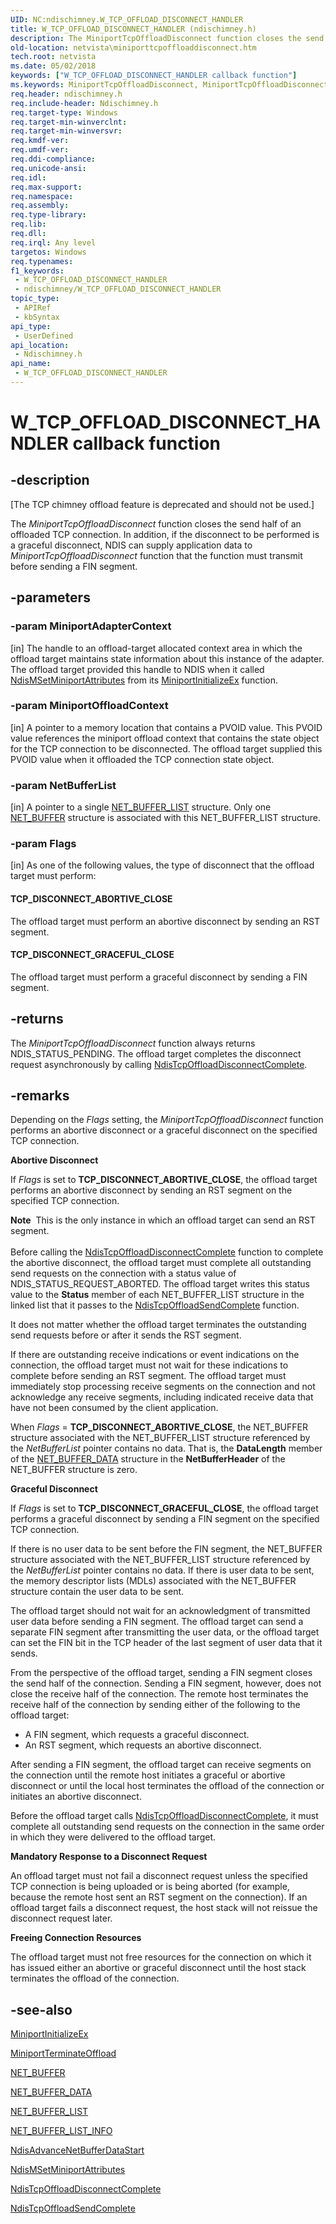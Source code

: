 ```yaml
---
UID: NC:ndischimney.W_TCP_OFFLOAD_DISCONNECT_HANDLER
title: W_TCP_OFFLOAD_DISCONNECT_HANDLER (ndischimney.h)
description: The MiniportTcpOffloadDisconnect function closes the send half of an offloaded TCP connection.
old-location: netvista\miniporttcpoffloaddisconnect.htm
tech.root: netvista
ms.date: 05/02/2018
keywords: ["W_TCP_OFFLOAD_DISCONNECT_HANDLER callback function"]
ms.keywords: MiniportTcpOffloadDisconnect, MiniportTcpOffloadDisconnect callback function [Network Drivers Starting with Windows Vista], W_TCP_OFFLOAD_DISCONNECT_HANDLER, W_TCP_OFFLOAD_DISCONNECT_HANDLER callback, ndischimney/MiniportTcpOffloadDisconnect, netvista.miniporttcpoffloaddisconnect, tcp_chim_miniport_func_70f2c816-ff74-4297-9d87-50c983a03f2d.xml
req.header: ndischimney.h
req.include-header: Ndischimney.h
req.target-type: Windows
req.target-min-winverclnt: 
req.target-min-winversvr: 
req.kmdf-ver: 
req.umdf-ver: 
req.ddi-compliance: 
req.unicode-ansi: 
req.idl: 
req.max-support: 
req.namespace: 
req.assembly: 
req.type-library: 
req.lib: 
req.dll: 
req.irql: Any level
targetos: Windows
req.typenames: 
f1_keywords:
 - W_TCP_OFFLOAD_DISCONNECT_HANDLER
 - ndischimney/W_TCP_OFFLOAD_DISCONNECT_HANDLER
topic_type:
 - APIRef
 - kbSyntax
api_type:
 - UserDefined
api_location:
 - Ndischimney.h
api_name:
 - W_TCP_OFFLOAD_DISCONNECT_HANDLER
---
```


# W_TCP_OFFLOAD_DISCONNECT_HANDLER callback function


## -description

<p class="CCE_Message">[The TCP chimney offload feature is deprecated and should not be used.]

The 
  <i>MiniportTcpOffloadDisconnect</i> function closes the send half of an offloaded TCP connection. In
  addition, if the disconnect to be performed is a graceful disconnect, NDIS can supply application data to 
  <i>MiniportTcpOffloadDisconnect</i> function that the function must transmit before sending a FIN
  segment.

## -parameters

### -param MiniportAdapterContext 

[in]
The handle to an offload-target allocated context area in which the offload target maintains state
     information about this instance of the adapter. The offload target provided this handle to NDIS when it
     called 
     <a href="/windows-hardware/drivers/ddi/ndis/nf-ndis-ndismsetminiportattributes">
     NdisMSetMiniportAttributes</a> from its 
     <a href="/windows-hardware/drivers/ddi/ndis/nc-ndis-miniport_initialize">
     MiniportInitializeEx</a> function.

### -param MiniportOffloadContext 

[in]
A pointer to a memory location that contains a PVOID value. This PVOID value references the
     miniport offload context that contains the state object for the TCP connection to be disconnected. The
     offload target supplied this PVOID value when it offloaded the TCP connection state object.

### -param NetBufferList 

[in]
A pointer to a single 
     <a href="/windows-hardware/drivers/ddi/ndis/ns-ndis-_net_buffer_list">NET_BUFFER_LIST</a> structure. Only one 
     <a href="/windows-hardware/drivers/ddi/ndis/ns-ndis-_net_buffer">NET_BUFFER</a> structure is associated with this
     NET_BUFFER_LIST structure.

### -param Flags 

[in]
As one of the following values, the type of disconnect that the offload target must perform:
     





#### TCP_DISCONNECT_ABORTIVE_CLOSE

The offload target must perform an abortive disconnect by sending an RST segment.



#### TCP_DISCONNECT_GRACEFUL_CLOSE

The offload target must perform a graceful disconnect by sending a FIN segment.

## -returns

The 
     <i>MiniportTcpOffloadDisconnect</i> function always returns NDIS_STATUS_PENDING. The offload target
     completes the disconnect request asynchronously by calling 
     <a href="/windows-hardware/drivers/ddi/ndischimney/nc-ndischimney-ndis_tcp_offload_disconnect_complete">
     NdisTcpOffloadDisconnectComplete</a>.

## -remarks

Depending on the 
    <i>Flags</i> setting, the 
    <i>MiniportTcpOffloadDisconnect</i> function performs an abortive disconnect or a graceful disconnect on
    the specified TCP connection.

<b>Abortive Disconnect</b>

If 
    <i>Flags</i> is set to 
    <b>TCP_DISCONNECT_ABORTIVE_CLOSE</b>, the offload target performs an abortive disconnect by sending an
    RST segment on the specified TCP connection.

<div class="alert"><b>Note</b>  This is the only instance in which an offload target can send an RST
    segment.</div>
<div> </div>
Before calling the 
    <a href="/windows-hardware/drivers/ddi/ndischimney/nc-ndischimney-ndis_tcp_offload_disconnect_complete">
    NdisTcpOffloadDisconnectComplete</a> function to complete the abortive disconnect, the offload target
    must complete all outstanding send requests on the connection with a status value of
    NDIS_STATUS_REQUEST_ABORTED. The offload target writes this status value to the 
    <b>Status</b> member of each NET_BUFFER_LIST structure in the linked list that it passes to the 
    <a href="/windows-hardware/drivers/ddi/ndischimney/nc-ndischimney-ndis_tcp_offload_send_complete">
    NdisTcpOffloadSendComplete</a> function.

It does not matter whether the offload target terminates the outstanding send requests before or after
    it sends the RST segment.

If there are outstanding receive indications or event indications on the connection, the offload
    target must not wait for these indications to complete before sending an RST segment. The offload target
    must immediately stop processing receive segments on the connection and not acknowledge any receive
    segments, including indicated receive data that have not been consumed by the client application.

When 
    <i>Flags</i> =
    <b>TCP_DISCONNECT_ABORTIVE_CLOSE</b>, the NET_BUFFER structure associated with the NET_BUFFER_LIST structure referenced by the 
    <i>NetBufferList</i> pointer contains no data. That is, the 
    <b>DataLength</b> member of the 
    <a href="/windows-hardware/drivers/ddi/ndis/ns-ndis-_net_buffer_data">NET_BUFFER_DATA</a> structure in the 
    <b>NetBufferHeader</b> of the NET_BUFFER structure is zero.

<b>Graceful Disconnect</b>

If 
    <i>Flags</i> is set to 
    <b>TCP_DISCONNECT_GRACEFUL_CLOSE</b>, the offload target performs a graceful disconnect by sending a FIN
    segment on the specified TCP connection.

If there is no user data to be sent before the FIN segment, the NET_BUFFER structure associated with
    the NET_BUFFER_LIST structure referenced by the 
    <i>NetBufferList</i> pointer contains no data. If there is user data to be sent, the memory descriptor
    lists (MDLs) associated with the NET_BUFFER structure contain the user data to be sent.

The offload target should not wait for an acknowledgment of transmitted user data before sending a FIN
    segment. The offload target can send a separate FIN segment after transmitting the user data, or the
    offload target can set the FIN bit in the TCP header of the last segment of user data that it sends.

From the perspective of the offload target, sending a FIN segment closes the send half of the
    connection. Sending a FIN segment, however, does not close the receive half of the connection. The remote
    host terminates the receive half of the connection by sending either of the following to the offload
    target:

<ul>
<li>
A FIN segment, which requests a graceful disconnect.

</li>
<li>
An RST segment, which requests an abortive disconnect.

</li>
</ul>
After sending a FIN segment, the offload target can receive segments on the connection until the
    remote host initiates a graceful or abortive disconnect or until the local host terminates the offload of
    the connection or initiates an abortive disconnect.

Before the offload target calls 
    <a href="/windows-hardware/drivers/ddi/ndischimney/nc-ndischimney-ndis_tcp_offload_disconnect_complete">
    NdisTcpOffloadDisconnectComplete</a>, it must complete all outstanding send requests on the connection
    in the same order in which they were delivered to the offload target.

<b>Mandatory Response to a Disconnect Request
    </b>

An offload target must not fail a disconnect request unless the specified TCP connection is being
    uploaded or is being aborted (for example, because the remote host sent an RST segment on the
    connection). If an offload target fails a disconnect request, the host stack will not reissue the
    disconnect request later.

<b>Freeing Connection Resources
    </b>

The offload target must not free resources for the connection on which it has issued either an
    abortive or graceful disconnect until the host stack terminates the offload of the connection.

## -see-also

<a href="/windows-hardware/drivers/ddi/ndis/nc-ndis-miniport_initialize">MiniportInitializeEx</a>



<a href="/windows-hardware/drivers/ddi/ndischimney/nc-ndischimney-w_terminate_offload_handler">MiniportTerminateOffload</a>



<a href="/windows-hardware/drivers/ddi/ndis/ns-ndis-_net_buffer">NET_BUFFER</a>



<a href="/windows-hardware/drivers/ddi/ndis/ns-ndis-_net_buffer_data">NET_BUFFER_DATA</a>



<a href="/windows-hardware/drivers/ddi/ndis/ns-ndis-_net_buffer_list">NET_BUFFER_LIST</a>



<a href="/windows-hardware/drivers/network/net-buffer-list-info">NET_BUFFER_LIST_INFO</a>



<a href="/windows-hardware/drivers/ddi/ndis/nf-ndis-ndisadvancenetbufferdatastart">
   NdisAdvanceNetBufferDataStart</a>



<a href="/windows-hardware/drivers/ddi/ndis/nf-ndis-ndismsetminiportattributes">NdisMSetMiniportAttributes</a>



<a href="/windows-hardware/drivers/ddi/ndischimney/nc-ndischimney-ndis_tcp_offload_disconnect_complete">
   NdisTcpOffloadDisconnectComplete</a>



<a href="/windows-hardware/drivers/ddi/ndischimney/nc-ndischimney-ndis_tcp_offload_send_complete">NdisTcpOffloadSendComplete</a>

